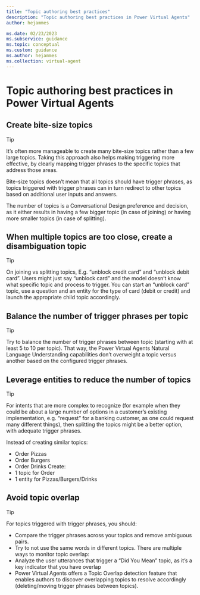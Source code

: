 ```yaml
---
title: "Topic authoring best practices"
description: "Topic authoring best practices in Power Virtual Agents"
author: hejammes

ms.date: 02/23/2023
ms.subservice: guidance
ms.topic: conceptual
ms.custom: guidance
ms.author: hejammes
ms.collection: virtual-agent
---
```


# Topic authoring best practices in Power Virtual Agents

## Create bite-size topics

> [!TIP]
> It’s often more manageable to create many bite-size topics rather than a few large topics. Taking this approach also helps making triggering more effective, by clearly mapping trigger phrases to the specific topics that address those areas.

Bite-size topics doesn’t mean that all topics should have trigger phrases, as topics triggered with trigger phrases can in turn redirect to other topics based on additional user inputs and answers.

The number of topics is a Conversational Design preference and decision, as it either results in having a few bigger topic (in case of joining) or having more smaller topics (in case of splitting). 

<!-- ADD EXAMPLE + VISUAL. Check Order Status > Update Order -->

## When multiple topics are too close, create a disambiguation topic

> [!TIP]
> On joining vs splitting topics, E.g. “unblock credit card” and “unblock debit card”. Users might just say “unblock card” and the model doesn’t know what specific topic and process to trigger. You can start an “unblock card” topic, use a question and an entity for the type of card (debit or credit) and launch the appropriate child topic accordingly.

<!-- ADD EXAMPLE + VISUAL. E.g. Credit Card / Debit Card  -->

## Balance the number of trigger phrases per topic

> [!TIP]
> Try to balance the number of trigger phrases between topic (starting with at least 5 to 10 per topic). That way, the Power Virtual Agents Natural Language Understanding capabilities don’t overweight a topic versus another based on the configured trigger phrases. 

<!-- ADD EXAMPLE + VISUAL. E.g. same amout of trigger phrases in different topics -->

## Leverage entities to reduce the number of topics

> [!TIP]
> For intents that are more complex to recognize (for example when they could be about a large number of options in a customer’s existing implementation, e.g. “request” for a banking customer, as one could request many different things), then splitting the topics might be a better option, with adequate trigger phrases.

Instead of creating similar topics:
- Order Pizzas
- Order Burgers
- Order Drinks
Create:
- 1 topic for Order
- 1 entity for Pizzas/Burgers/Drinks

<!-- ADD EXAMPLE + VISUAL -->

## Avoid topic overlap

> [!TIP]
> 
For topics triggered with trigger phrases, you should:
- Compare the trigger phrases across your topics and remove ambiguous pairs.
- Try to not use the same words in different topics. 
There are multiple ways to monitor topic overlap:
- Analyze the user utterances that trigger a “Did You Mean” topic, as it’s a key indicator that you have overlap
- Power Virtual Agents offers a Topic Overlap detection feature that enables authors to discover overlapping topics to resolve accordingly (deleting/moving trigger phrases between topics).

<!-- ADD EXAMPLE + VISUAL -->